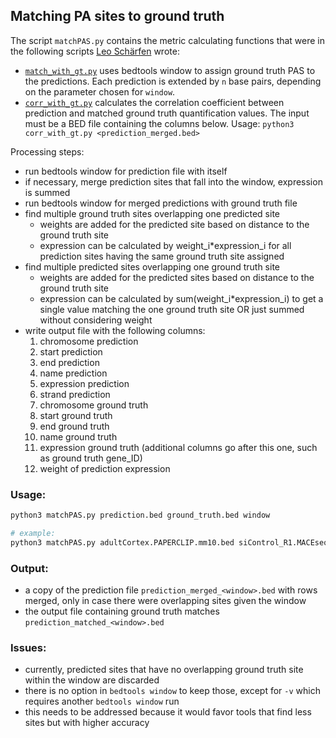 ## Matching PA sites to ground truth

The script `matchPAS.py` contains the metric calculating functions that were in the following scripts [Leo Schärfen](https://github.com/lschaerfen) wrote: 

- [`match_with_gt.py`](https://github.com/iRNA-COSI/APAeval/blob/9a17c11dd6239969feb092d687ac7e206043c8d6/summary_workflows/quantification/match_with_gt.py) uses bedtools window to assign ground truth PAS to the predictions. Each prediction is extended by `n` base pairs, depending on the parameter chosen for `window`.
- [`corr_with_gt.py`](https://github.com/iRNA-COSI/APAeval/blob/9a17c11dd6239969feb092d687ac7e206043c8d6/summary_workflows/quantification/corr_with_gt.py) calculates the correlation coefficient between prediction and matched ground truth quantification values. The input must be a BED file containing the columns below. Usage: `python3 corr_with_gt.py <prediction_merged.bed>`

Processing steps:
- run bedtools window for prediction file with itself
- if necessary, merge prediction sites that fall into the window, expression is summed
- run bedtools window for merged predictions with ground truth file
- find multiple ground truth sites overlapping one predicted site
	- weights are added for the predicted site based on distance to the ground truth site
	- expression can be calculated by weight_i*expression_i for all prediction sites having the same ground truth site assigned
- find multiple predicted sites overlapping one ground truth site
	- weights are added for the predicted sites based on distance to the ground truth site
	- expression can be calculated by sum(weight_i*expression_i) to get a single value matching the one ground truth site OR just summed without considering weight
- write output file with the following columns:
	1. chromosome prediction
	2. start prediction
	3. end prediction
	4. name prediction
	5. expression prediction
	6. strand prediction
	7. chromosome ground truth
	8. start ground truth
	9. end ground truth
	10. name ground truth
	11. expression ground truth (additional columns go after this one, such as ground truth gene_ID)
	12. weight of prediction expression

### Usage:

```bash
python3 matchPAS.py prediction.bed ground_truth.bed window

# example:
python3 matchPAS.py adultCortex.PAPERCLIP.mm10.bed siControl_R1.MACEseq.mm10.bed 15
```

### Output:
- a copy of the prediction file `prediction_merged_<window>.bed` with rows merged, only in case there were overlapping sites given the window
- the output file containing ground truth matches `prediction_matched_<window>.bed`


### Issues:
- currently, predicted sites that have no overlapping ground truth site within the window are discarded
- there is no option in `bedtools window` to keep those, except for `-v` which requires another  `bedtools window` run
- this needs to be addressed because it would favor tools that find less sites but with higher accuracy
